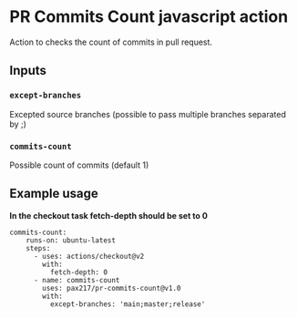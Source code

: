 # PR Commits Count javascript action

Action to checks the count of commits in pull request.

## Inputs

### `except-branches`

Excepted source branches (possible to pass multiple branches separated by ;)

### `commits-count`

Possible count of commits (default 1)


## Example usage

**In the checkout task fetch-depth should be set to 0**

```script shell
commits-count:
    runs-on: ubuntu-latest
    steps:
      - uses: actions/checkout@v2
        with:
          fetch-depth: 0
      - name: commits-count
        uses: pax217/pr-commits-count@v1.0
        with:
          except-branches: 'main;master;release'
```